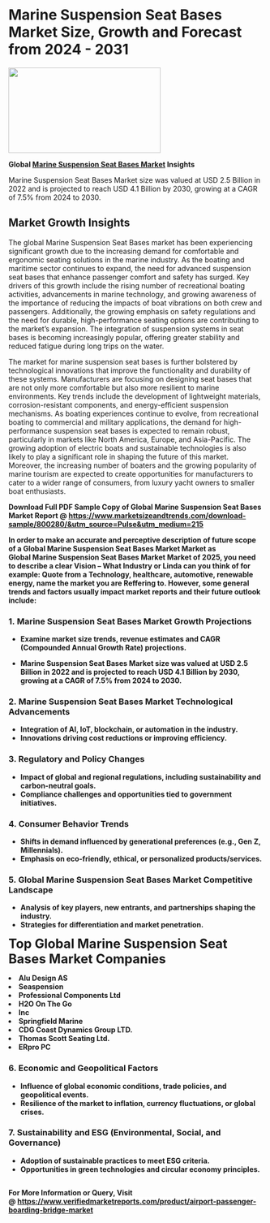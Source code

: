 <H1>Marine Suspension Seat Bases Market Size, Growth and Forecast from 2024 - 2031</H1><img class="aligncenter size-medium wp-image-584254" src="https://thirdeyenews.in/wp-content/uploads/2024/09/Global-Market-Research-300x168.jpeg" alt="" width="300" height="168" /><p><strong>Global&nbsp;<a href="https://www.marketsizeandtrends.com/download-sample/800280/&amp;utm_source=Pulse&amp;utm_medium=215">Marine Suspension Seat Bases Market</a> Insights</strong></p><p>Marine Suspension Seat Bases Market size was valued at USD 2.5 Billion in 2022 and is projected to reach USD 4.1 Billion by 2030, growing at a CAGR of 7.5% from 2024 to 2030.</p><p><h2>Market Growth Insights</h2> <p>The global Marine Suspension Seat Bases market has been experiencing significant growth due to the increasing demand for comfortable and ergonomic seating solutions in the marine industry. As the boating and maritime sector continues to expand, the need for advanced suspension seat bases that enhance passenger comfort and safety has surged. Key drivers of this growth include the rising number of recreational boating activities, advancements in marine technology, and growing awareness of the importance of reducing the impacts of boat vibrations on both crew and passengers. Additionally, the growing emphasis on safety regulations and the need for durable, high-performance seating options are contributing to the market’s expansion. The integration of suspension systems in seat bases is becoming increasingly popular, offering greater stability and reduced fatigue during long trips on the water.</p> <p><strong></strong></p> <p>The market for marine suspension seat bases is further bolstered by technological innovations that improve the functionality and durability of these systems. Manufacturers are focusing on designing seat bases that are not only more comfortable but also more resilient to marine environments. Key trends include the development of lightweight materials, corrosion-resistant components, and energy-efficient suspension mechanisms. As boating experiences continue to evolve, from recreational boating to commercial and military applications, the demand for high-performance suspension seat bases is expected to remain robust, particularly in markets like North America, Europe, and Asia-Pacific. The growing adoption of electric boats and sustainable technologies is also likely to play a significant role in shaping the future of this market. Moreover, the increasing number of boaters and the growing popularity of marine tourism are expected to create opportunities for manufacturers to cater to a wider range of consumers, from luxury yacht owners to smaller boat enthusiasts.</p> <p><strong></p><p><span class=""><strong>Download Full PDF Sample Copy of Global Marine Suspension Seat Bases Market Report</strong> @ <a href="https://www.marketsizeandtrends.com/download-sample/800280/&amp;utm_source=Pulse&amp;utm_medium=215" target="_blank">https://www.marketsizeandtrends.com/download-sample/800280/&amp;utm_source=Pulse&amp;utm_medium=215</a></span></p><p>In order to make an accurate and perceptive description of future scope of a Global&nbsp;Marine Suspension Seat Bases Market Market as Global&nbsp;Marine Suspension Seat Bases Market Market of 2025, you need to describe a clear Vision &ndash; What Industry or Linda can you think of for example: Quote from a Technology, healthcare, automotive, renewable energy, name the market you are Reffering to. However, some general trends and factors usually impact market reports and their future outlook include:</p><h3>1.&nbsp;<strong>Marine Suspension Seat Bases Market Growth Projections</strong></h3><ul><li>Examine market size trends, revenue estimates and CAGR (Compounded Annual Growth Rate) projections.</li><li><p>Marine Suspension Seat Bases Market size was valued at USD 2.5 Billion in 2022 and is projected to reach USD 4.1 Billion by 2030, growing at a CAGR of 7.5% from 2024 to 2030.</p></li></ul><h3>2.&nbsp;<strong>Marine Suspension Seat Bases Market Technological Advancements</strong></h3><ul><li>Integration of AI, IoT, blockchain, or automation in the industry.</li><li>Innovations driving cost reductions or improving efficiency.</li></ul><h3>3.&nbsp;<strong>Regulatory and Policy Changes</strong></h3><ul><li>Impact of global and regional regulations, including sustainability and carbon-neutral goals.</li><li>Compliance challenges and opportunities tied to government initiatives.</li></ul><h3>4.&nbsp;<strong>Consumer Behavior Trends</strong></h3><ul><li>Shifts in demand influenced by generational preferences (e.g., Gen Z, Millennials).</li><li>Emphasis on eco-friendly, ethical, or personalized products/services.</li></ul><h3>5.&nbsp;<strong>Global Marine Suspension Seat Bases Market Competitive Landscape</strong></h3><ul><li>Analysis of key players, new entrants, and partnerships shaping the industry.</li><li>Strategies for differentiation and market penetration.</li></ul><p data-pm-slice="1 1 []"><span style="color: inherit; font-family: inherit; font-size: 25px;">Top Global Marine Suspension Seat Bases Market Companies</span></p><div class="" data-test-id=""><p><li>Alu Design AS</li><li> Seaspension</li><li> Professional Components Ltd</li><li> H2O On The Go</li><li> Inc</li><li> Springfield Marine</li><li> CDG Coast Dynamics Group LTD.</li><li> Thomas Scott Seating Ltd.</li><li> ERpro PC</li></p></div><h3>6.&nbsp;<strong>Economic and Geopolitical Factors</strong></h3><ul><li>Influence of global economic conditions, trade policies, and geopolitical events.</li><li>Resilience of the market to inflation, currency fluctuations, or global crises.</li></ul><h3>7.&nbsp;<strong>Sustainability and ESG (Environmental, Social, and Governance)</strong></h3><ul><li>Adoption of sustainable practices to meet ESG criteria.</li><li>Opportunities in green technologies and circular economy principles.</li></ul><h2><strong style="font-size: 14px;">For More Information or Query, Visit @&nbsp;</strong><a style="background-color: #ffffff; font-size: 14px;" href="https://www.marketsizeandtrends.com/report/marine-suspension-seat-bases-market/" target="_blank">https://www.verifiedmarketreports.com/product/airport-passenger-boarding-bridge-market</a></h2>
